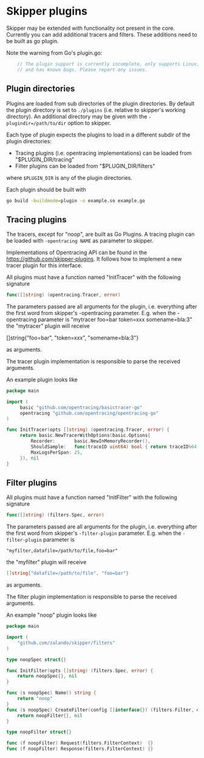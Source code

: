 # Skipper plugins

Skipper may be extended with functionality not present in the core. Currently you can
add additional tracers and filters. These additions need to be built as go plugin.

Note the warning from Go's plugin.go:
```go
    // The plugin support is currently incomplete, only supports Linux,
    // and has known bugs. Please report any issues.
```

## Plugin directories

Plugins are loaded from sub directories of the plugin directories. By default the plugin
directory is set to `./plugins` (i.e. relative to skipper's working directory). An additional
directory may be given with the `-plugindir=/path/to/dir` option to skipper. 

Each type of plugin expects the plugins to load in a different subdir of the plugin directories:

* Tracing plugins (i.e. opentracing implementations) can be loaded from "$PLUGIN_DIR/tracing"
* Filter plugins can be loaded from "$PLUGIN_DIR/filters"

where `$PLUGIN_DIR` is any of the plugin directories.

Each plugin should be built with
```bash
go build -buildmode=plugin -o example.so example.go
```
## Tracing plugins

The tracers, except for "noop", are built as Go Plugins. A tracing plugin can be loaded 
with `-opentracing NAME` as parameter to skipper.

Implementations of Opentracing API can be found in the https://github.com/skipper-plugins.
It follows how to implement a new tracer plugin for this interface.

All plugins must have a function named "InitTracer" with the following signature

```go
func([]string) (opentracing.Tracer, error)
```

The parameters passed are all arguments for the plugin, i.e. everything after the first
word from skipper's -opentracing parameter. E.g. when the -opentracing parameter is
"mytracer foo=bar token=xxx somename=bla:3" the "mytracer" plugin will receive

   []string{"foo=bar", "token=xxx", "somename=bla:3"}

as arguments.

The tracer plugin implementation is responsible to parse the received arguments.

An example plugin looks like
```go
package main

import (
     basic "github.com/opentracing/basictracer-go"
     opentracing "github.com/opentracing/opentracing-go"
)

func InitTracer(opts []string) (opentracing.Tracer, error) {
     return basic.NewTracerWithOptions(basic.Options{
         Recorder:       basic.NewInMemoryRecorder(),
         ShouldSample:   func(traceID uint64) bool { return traceID%64 == 0 },
         MaxLogsPerSpan: 25,
     }), nil
}
```

## Filter plugins

All plugins must have a function named "InitFilter" with the following signature

```go
func([]string) (filters.Spec, error)
````

The parameters passed are all arguments for the plugin, i.e. everything after the first
word from skipper's `-filter-plugin` parameter. E.g. when the `-filter-plugin` 
parameter is
```
"myfilter,datafile=/path/to/file,foo=bar"
```
the "myfilter" plugin will receive
```go
[]string{"datafile=/path/to/file", "foo=bar"}
```

as arguments.

The filter plugin implementation is responsible to parse the received arguments.

An example "noop" plugin looks like
```go
package main

import (
	"github.com/zalando/skipper/filters"
)

type noopSpec struct{}

func InitFilter(opts []string) (filters.Spec, error) {
	return noopSpec{}, nil
}

func (s noopSpec) Name() string {
	return "noop"
}
func (s noopSpec) CreateFilter(config []interface{}) (filters.Filter, error) {
	return noopFilter{}, nil
}

type noopFilter struct{}

func (f noopFilter) Request(filters.FilterContext)  {}
func (f noopFilter) Response(filters.FilterContext) {}
```
